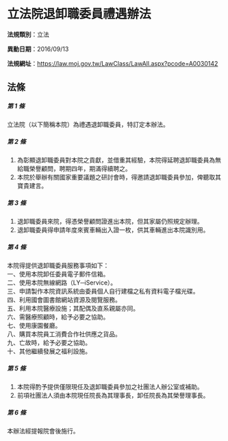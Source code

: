 # 立法院退卸職委員禮遇辦法

**法規類別**：立法

**異動日期**：2016/09/13  

**法規網址**：https://law.moj.gov.tw/LawClass/LawAll.aspx?pcode=A0030142





## 法條
##### 第 1 條
立法院（以下簡稱本院）為禮遇退卸職委員，特訂定本辦法。

##### 第 2 條
1. 為彰顯退卸職委員對本院之貢獻，並借重其經驗，本院得延聘退卸職委員為無給職榮譽顧問，聘期四年，期滿得續聘之。
1. 本院於舉辦有關國家重要議題之研討會時，得邀請退卸職委員參加，俾聽取其寶貴建言。

##### 第 3 條
1. 退卸職委員來院，得憑榮譽顧問證進出本院，但其家屬仍照規定辦理。
1. 退卸職委員得申請年度來賓車輛出入證一枚，供其車輛進出本院識別用。

##### 第 4 條
本院得提供退卸職委員服務事項如下：  
一、使用本院卸任委員電子郵件信箱。  
二、使用本院無線網路（LY─iService）。  
三、申請製作本院資訊系統由委員個人自行建檔之私有資料電子檔光碟。  
四、利用國會圖書館網站資源及閱覽服務。  
五、利用本院醫療設施；其配偶及直系親屬亦同。  
六、需醫療照顧時，給予必要之協助。  
七、使用康園餐廳。  
八、購買本院員工消費合作社供應之貨品。  
九、亡故時，給予必要之協助。  
十、其他繼續發展之福利設施。

##### 第 5 條
1. 本院得酌予提供僅限現任及退卸職委員參加之社團法人辦公室或補助。
1. 前項社團法人須由本院現任院長為其理事長，卸任院長為其榮譽理事長。

##### 第 6 條
本辦法經提報院會後施行。


